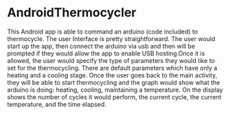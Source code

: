 # AndroidThermocycler
This Android app is able to command an arduino (code included) to thermocycle. The user Interface is pretty straightforward. 
The user would start up the app, then connect the arduino via usb and then will be prompted if they would allow the app to enable USB
hosting.Once it is allowed, the user would specify the type of parameters they would like to set for the thermocycling. There are 
default parameters which have only a heating and a cooling stage. Once the user goes back to the main activity, they will be able to start thermocycling and the graph would show what the arduino is doing: heating, cooling, maintaining a temperature. On the display shows the number of cycles it would perform, the current cycle, the current temperature, and the time elapsed.
